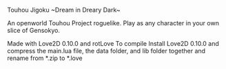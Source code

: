 Touhou Jigoku \~Dream in Dreary Dark\~

An openworld Touhou Project roguelike.  Play as any character in your own slice of Gensokyo.

Made with Love2D 0.10.0 and rotLove
To compile Install Love2D 0.10.0 and compress the main.lua file, the data folder, and lib folder together and rename from *.zip to *.love 
